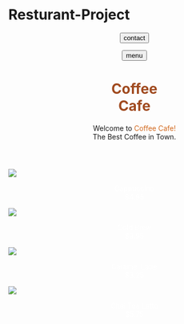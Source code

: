 # Resturant-Project

<!DOCTYPE html>
<html lang="en">
<head>
    <meta charset="UTF-8">
    <meta name="viewport" content="width=device-width, initial-scale=1.0">
   <link href="./ResturantPro.CSS" type="text/css" rel="stylesheet"> 
   <link rel="preconnect" href="https://fonts.gstatic.com">
<link href="https://fonts.googleapis.com/css2?family=Roboto+Slab&display=swap" rel="stylesheet">
<link rel="preconnect" href="https://fonts.gstatic.com">
<link href="https://fonts.googleapis.com/css2?family=Satisfy&display=swap" rel="stylesheet">
<link rel="preconnect" href="https://fonts.gstatic.com">
<link href="https://fonts.googleapis.com/css2?family=Bad+Script&display=swap" rel="stylesheet">
   <title>Document</title>
   </head>
   <header>
    <div>
      <p>
        <button class="menu">contact</button>
      </p>
      <p>
        <button class="contact menu">menu</button>
      </p>
  </div>
       <h1 style="color:rgb(160, 74, 31)">Coffee <br>Cafe</h1>
       
   <div class="border-header">Welcome to <span style="color:chocolate">Coffee Cafe!</span> <br> The Best Coffee in Town.</div>
   </header>
   <main>
 <body>


<div class="grid">
 <div class="image1 a"><img src="https://www.caffesociety.co.uk/assets/recipe-images/latte-small.jpg">
<p style="text-align: center; color: white;">Cappuccino <br> $4.95</p>
</div>

 <div class="image2 b"><img src="https://www.acouplecooks.com/wp-content/uploads/2019/03/Coffee-Cold-Brew-004s.jpg">
  <p style="text-align: center; color: white;">Cold Brew <br> $3.95</p>
</div>

 <div class="image3 c"><img src="https://bakingmischief.com/wp-content/uploads/2019/12/caramel-latte-image-square.jpg">
  <p style="text-align: center; color: white;">Caramel Latte <br> $3.25</p>
</div>

 <div class="image4 d"><img src="https://images.immediate.co.uk/production/volatile/sites/30/2020/08/chai-latte-4e5fe2f.jpg?quality=90&webp=true&resize=440,400">
  <p style="text-align: center; color: white;">Chai Tea Latte <br> $5.75</p>
</div>

</div>
  
</body>
 </main>
</html>
